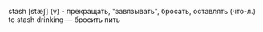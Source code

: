 stash [stæʃ] (v) - прекращать, "завязывать", бросать, оставлять (что-л.)
to stash drinking — бросить пить